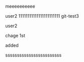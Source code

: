 meeeeeeeeee

user2
11111111111111111111111
git-test3

user2


chage 1st

added

ssssssssssssssssssssssss

